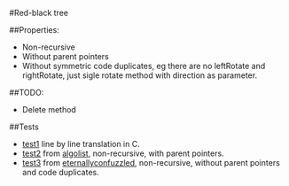 #Red-black tree

##Properties:
  - Non-recursive
  - Without parent pointers
  - Without symmetric code duplicates, eg there are no leftRotate and rightRotate, just sigle rotate method with direction as parameter.

##TODO:
  - Delete method

##Tests
  - [test1](https://github.com/freepk/redblack/blob/master/test/test1.c) line by line translation in C.
  - [test2](https://github.com/freepk/redblack/blob/master/test/test2.c) from [algolist](http://algolist.manual.ru), non-recursive, with parent pointers.
  - [test3](https://github.com/freepk/redblack/blob/master/test/test3.c) from  [eternallyconfuzzled](http://www.eternallyconfuzzled.com/tuts/datastructures/jsw_tut_rbtree.aspx), non-recursive, without parent pointers and code duplicates.
